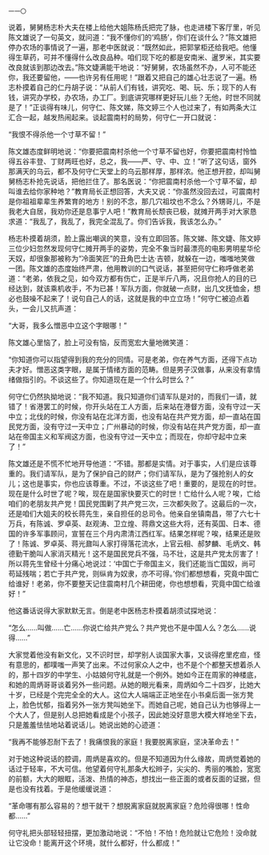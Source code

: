     一一〇 

   说着，舅舅杨志朴大夫在楼上给他大姐陈杨氏把完了脉，也走进楼下客厅里，听见陈文雄说了一句英文，就问道：“我不懂你们的‘鸡肠’，你们在谈什么？”陈文雄把停办农场的事情说了一遍，那老中医就说：“既然如此，把郭掌柜还给我吧。他懂得生草药，可并不懂得什么改良品种。咱们现下吃的都是安南米、暹罗米，其实要改良就该到那边改去。”陈文婕满能干地说：“好舅舅，农场虽然不办，人可不能还你，我还要留他，——也许另有任用呢！”跟着又把自己的雄心壮志说了一遍。杨志朴摸着自己的仁丹胡子说：“从前人们有钱，讲究吃、喝、玩、乐；现下的人有钱，讲究办学校，办农场，办工厂。到底讲究哪样更好玩儿些？无他，时世不同就是了！”正谈得有味儿，何守仁、陈文娣，陈文婷三个人也过来了，有如两条大江汇合一起，越发热闹起来。谈起震南村的局势，何守仁一开口就说：

   “我恨不得杀他一个寸草不留！”

   陈文雄态度鲜明地说：“你要把震南村杀他一个寸草不留也好，你要把震南村怜恤得五谷丰登、丁财两旺也好，总之，我——严、守、中、立！”听了这句话，窗外那满天的乌云，都不及何守仁天堂上的乌云那样厚，那样浓。他正想开腔，却叫舅舅杨志朴抢先说话，把他拦住了。那名医说：“你把震南村杀他一个寸草不留，却叫谁去给你家种地？”教育局长正想回答，大夫又说：“你虽然没回去过，可震南村是你祖祖辈辈生养繁育的地方！别的不念，那几穴祖坟也不念么？外甥哥儿，不是我老大自居，我劝你还是息事宁人吧！”教育局长颓丧已极，就摊开两手对大家恳求道：“我乱了，我乱了，我完全混乱了。你们告诉我，我该怎么办。”

   杨志朴摸着胡须，脸上露出嘲讽的笑意，没有立即回答。陈文娣、陈文婕、陈文婷三位少妇忽然发现何守仁摊开两手的姿势，完全不象当时最漂亮的电影男明星华伦天奴，却很象那被称为“冷面笑匠”的丑角巴士达·吉顿，就躲在一边，嗤嗤地笑做一团。陈文雄的态度始终严肃，他用教训的口气说话，甚至把何守仁称呼做老弟道：“老弟，依我之见，如今双方都有伤亡，正是半斤八两，况且你抢人的目的已经达到，就该乘机收手，不为已甚！军队方面，你就破一点财，出几文抚恤金，想必也鼓噪不起来了！说句自己人的话，这就是我的中立立场！”何守仁被迫点着头，一会儿又抗声道：

   “大哥，我多么憎恶中立这个字眼哪！”

   陈文雄心里恼了，脸上可没有恼，反而宽宏大量地微笑道：

   “你知道你可以指望得到我的充分的同情。可是老弟，你在养气方面，还得下点功夫才好。憎恶这类字眼，是属于情绪方面的范畴。但是男子汉做事，从来没有拿情绪做指引的。不谈这些了。你知道现在是一个什么时世么？”

   何守仁仍然执拗地说：“我不知道。我只知道你们请军队是对的，而我们一请，就错了！省港罢工的时候，你开头站在工人方面，后来站在港督方面，没有守过一天中立；北伐的时候，你没有站在北洋方面，也没有站在共产党方面，却一直站在国民党方面，没有守过一天中立；广州暴动的时候，你没有站在共产党方面，却一直站在帝国主义和军阀这方面，也没有守过一天中立；而现在，你却守起中立来了！”

   陈文雄还是不慌不忙地开导他道：“不错。那都是实情。对于事实，人们是应该尊重的。我们请军队，是为了保护自己的财产；你们请军队，是为了强抢别人的女儿；这也是事实，你也应该尊重。不过，不谈这些了吧！重要的，是现在的时世。现在是什么时世了呢？唉，现在是国家快要灭亡的时世！亡给什么人呢？唉，亡给咱们的老朋友共产党！国民党围剿了共产党三次，三次都失败了。这最后的一次，还是咱们大姐夫的校长蒋先生，亲自担任的总司令。他亲自坐镇南昌，带了六七十万兵，有陈诚、罗卓英、赵观涛、卫立煌、蒋鼎文这些大将，还有英国、日本、德国的许多军事顾问，宣誓在三个月内肃清江西红军。结果怎样呢？唉，结果还是败了！陈诚、罗卓英、蒋光鼐叫人家打得落花流水，上官云相、郝梦麟、毛炳文、韩德勤干脆叫人家消灭精光！这不是国民党兵不强，马不壮，这是共产党太厉害了！所以蒋先生曾经十分痛心地说过：‘中国亡于帝国主义，我们还能当亡国奴，尚可苟延残喘；若亡于共产党，则纵肯为奴隶，亦不可得。’你们都想想看，究竟中国亡给谁好！老弟，你不要整天记住震南村几个耕田佬，你也想想看，究竟中国亡给谁好！”

   他这番话说得大家默默无言。倒是老中医杨志朴摸着胡须试探地说：

   “怎么……叫做……亡……你说亡给共产党么？共产党也不是中国人么？怎么……说得……”

   大家觉着他没有新文化，又不识时世，却学别人谈国家大事，又谈得疙里疙疸，怪有意思的，都噗嗤一声笑了出来。不过何家众人之中，也不是个个都整天想着杀人的，那十四岁的中学生、小姑娘何守礼就是一个例外。她如今正在周家的神楼底，和她的周炳哥哥谈着另外一些问题。从她的眼光看来，周炳如今二十四岁，比她大十岁，已经是个完完全全的大人。这位大人端端正正地坐在小书桌后面一张方凳上，脸色忧郁，指着另外一张方凳叫她坐下。而她自己呢，她自己认为也够得上一个大人了，但是别人总把她看成是个小孩子，因此她没好意思大模大样地坐下去，只是羞羞怯怯地站着说话儿。她说出她的心迹道：

   “我再不能够忍耐下去了！我痛恨我的家庭！我要脱离家庭，坚决革命去！”

   对于她这种说话的腔调，周炳是喜欢的。但是不知道因为什么缘故，周炳觉着她的话过于轻率，不大可信。他望着何守礼那条大松辫子，尖尖的、秀丽的嘴脸，宽宽的前额，大大的眼眶，活泼、热情的神态，想找出一些正面的或者反面的证据，但是也没有找着。于是他缓缓说道：

   “革命哪有那么容易的？想干就干？想脱离家庭就脱离家庭？危险得很哪！性命都……”

   何守礼把头部轻轻扭摆，更加激动地说：“不怕！不怕！危险就让它危险！没命就让它没命！能离开这个环境，就什么都好，什么都成！”

